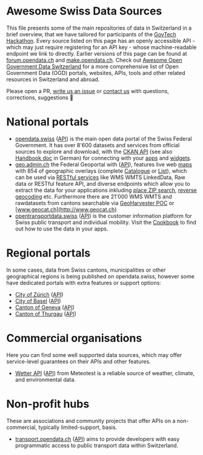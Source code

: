 Awesome Swiss Data Sources
==========================

This file presents some of the main repositories of data in Switzerland in a brief overview, that we have tailored for participants of the [GovTech Hackathon](https://opendata.ch/events/govtech-hackathon/).
Every source listed on this page has an openly accessible API - which may just require registering for an API key - whose machine-readable endpoint we link to directly.
Earlier versions of this page can be found at [forum.opendata.ch](https://forum.opendata.ch/t/where-to-find-swiss-open-data/20) and [make.opendata.ch](https://make.opendata.ch/wiki/data:ch). Check out [Awesome Open Government Data Switzerland](https://github.com/rnckp/awesome-ogd-switzerland) for a more comprehensive list of Open Government Data (OGD) portals, websites, APIs, tools and other related resources in Switzerland and abroad.

Please open a PR, [write us an issue](issues) or [contact us](info@opendata.ch) with questions, corrections, suggestions 🙇 

# National portals

- [opendata.swiss](http://opendata.swiss) ([API](https://ckan.opendata.swiss/api)) is the main open data portal of the Swiss Federal Government. It has over 8'600 datasets and services from official sources to explore and download, with the [CKAN API](https://docs.ckan.org/en/latest/api/index.html) (see also [Handbook doc](https://handbook.opendata.swiss/de/content/nutzen/api-nutzen.html) in German) for connecting with your [apps](https://opendata.swiss/de/showcase) and [widgets](https://github.com/datalets/ckan-embed).
- [geo.admin.ch](https://www.geo.admin.ch/) the Federal Geoportal with ([API](https://api.geo.admin.ch/services/sdiservices.html)), features live web [maps](https://map.geo.admin.ch) with 854 of geographic overlays (complete [Catalogue](https://www.geo.admin.ch/de/verzeichnis-inspire/) or [List](https://api.geo.admin.ch/api/faq/index.html#which-layers-are-available)),  which can be used via [RESTful services]( https://www.geo.admin.ch/en/portrayal-services/) like WMS WMTS LinkedData, Raw data or RESTful feature API, and diverse endpoints which allow you to extract the data for your applications inkluding [place ZIP search](https://api.geo.admin.ch/services/sdiservices.html#search), [reverse geocoding](https://api.geo.admin.ch/services/sdiservices.html#examples-of-reverse-geocoding) etc. Furthermore there are 21'000 WMS WMTS and rawdatasets from cantons searchable via [GeoHarvester POC](https://davidoesch.github.io/geoservice_harvester_poc/) or  [www.geocat.ch](http://www.geocat.ch)
- [opentransportdata.swiss](https://opentransportdata.swiss) ([API](https://api.opentransportdata.swiss/)) is the customer information platform for Swiss public transport and individual mobility. Visit the [Cookbook](https://opentransportdata.swiss/en/cookbook/verwendung-der-api/) to find out how to use the data in your apps.
 

# Regional portals

In some cases, data from Swiss cantons, municipalities or other geographical regions is being published on opendata.swiss, however some have dedicated portals with extra features or support options:

- [City of Zürich](https://data.stadt-zuerich.ch/) ([API](https://opendatazurich.github.io/))
- [City of Basel](https://data.bs.ch/pages/home/) ([API](https://data.bs.ch/api/v2/console))
- [Canton of Geneva](http://ge.ch/sitg/) ([API](https://geocodage.sitg-lab.ch/api-doc))
- [Canton of Thurgau](https://data.tg.ch/pages/start/) ([API](https://data.tg.ch/api/v2/console))

# Commercial organisations

Here you can find some well supported data sources, which may offer service-level guarantees on their APIs and other features.

- [Wetter API](https://meteotest.ch/wetter-api) ([API](https://mdx.meteotest.ch/api_v1?key=AAAABBBBCCCCDDDDEEEEFFFF00001111&service=prod2data&action=sample_forecast)) from Meteotest is a reliable source of weather, climate, and environmental data.

# Non-profit hubs

These are associations and community projects that offer APIs on a non-commercial, typically limited-support, basis.

- [transport.opendata.ch](https://transport.opendata.ch) ([API](https://transport.opendata.ch/v1/locations?query=Bern)) aims to provide developers with easy programmatic access to public transport data within Switzerland.
 
